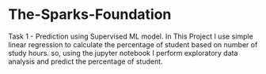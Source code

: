 # The-Sparks-Foundation

Task 1 - Prediction using Supervised ML model.
In This Project I use simple linear regression to calculate the percentage of student based on number of study hours. so, using the jupyter
notebook I perform exploratory data analysis and predict the percentage of student.

